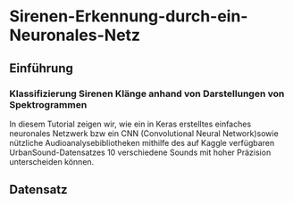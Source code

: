 # Sirenen-Erkennung-durch-ein-Neuronales-Netz
## Einführung
### Klassifizierung Sirenen Klänge anhand von Darstellungen von Spektrogrammen

In diesem Tutorial zeigen wir, wie ein in Keras erstelltes einfaches neuronales Netzwerk bzw ein CNN (Convolutional Neural Network)sowie nützliche Audioanalysebibliotheken mithilfe des auf Kaggle verfügbaren UrbanSound-Datensatzes 10 verschiedene Sounds mit hoher Präzision unterscheiden können.

## Datensatz

